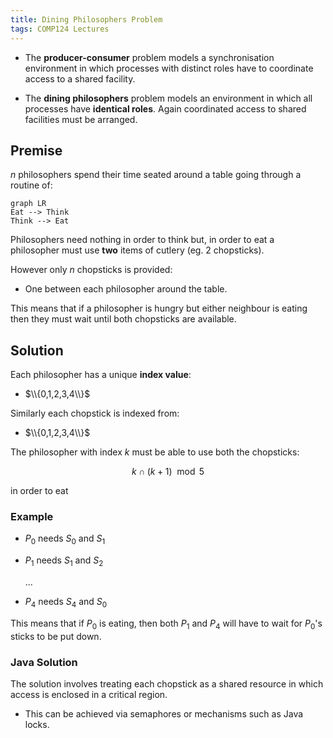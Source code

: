 ```yaml
---
title: Dining Philosophers Problem
tags: COMP124 Lectures
---
```

* The **producer-consumer** problem models a synchronisation environment in which processes with distinct roles have to coordinate access to a shared facility.

* The **dining philosophers** problem models an environment in which all processes have **identical roles**. Again coordinated access to shared facilities must be arranged.

## Premise
$n$ philosophers spend their time seated around a table going through a routine of:

```mermaid
graph LR
Eat --> Think
Think --> Eat
```

Philosophers need nothing in order to think but, in order to eat a philosopher must use **two** items of cutlery (eg. 2 chopsticks).

However only $n$ chopsticks is provided:

* One between each philosopher around the table.

This means that if a philosopher is hungry but either neighbour is eating then they must wait until both chopsticks are available.

## Solution
Each philosopher has a unique **index value**:

* $\\{0,1,2,3,4\\}$

Similarly each chopstick is indexed from:

* $\\{0,1,2,3,4\\}$

The philosopher with index $k$ must be able to use both the chopsticks:

$$k\cap(k+1)\mod5$$

in order to eat

### Example
* $P_0$ needs $S_0$ and $S_1$
* $P_1$ needs $S_1$ and $S_2$
	
	...
* $P_4$ needs $S_4$ and $S_0$

This means that if $P_0$ is eating, then both $P_1$ and $P_4$ will have to wait for $P_0$'s sticks to be put down.

### Java Solution
The solution involves treating each chopstick as a shared resource in which access is enclosed in a critical region.

* This can be achieved via semaphores or mechanisms such as Java locks.
